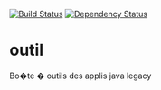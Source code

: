 [![Build Status](https://travis-ci.org/DSI-Ville-Noumea/outil.svg?branch=master)](https://travis-ci.org/DSI-Ville-Noumea/outil)
[![Dependency Status](https://www.versioneye.com/user/projects/58113e7a0b9742003a34b8ac/badge.svg?style=flat-square)](https://www.versioneye.com/user/projects/58113e7a0b9742003a34b8ac)

# outil

Bo�te � outils des applis java legacy
